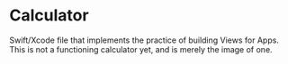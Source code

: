 # Calculator
Swift/Xcode file that implements the practice of building Views for Apps. This is not a functioning calculator yet, and is merely the image of one.
